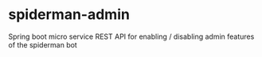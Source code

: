 # spiderman-admin
Spring boot micro service  REST API for enabling / disabling admin features of the spiderman bot
